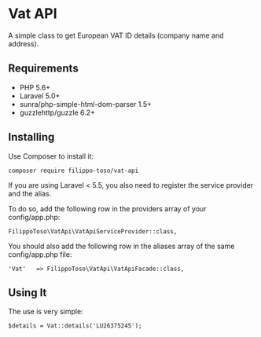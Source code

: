 # Vat API

A simple class to get European VAT ID details (company name and address).

## Requirements

- PHP 5.6+
- Laravel 5.0+
- sunra/php-simple-html-dom-parser 1.5+
- guzzlehttp/guzzle 6.2+

## Installing

Use Composer to install it:

```
composer require filippo-toso/vat-api
```

If you are using Laravel < 5.5, you also need to register the service provider and the alias.

To do so, add the following row in the providers array of your config/app.php:

```
FilippoToso\VatApi\VatApiServiceProvider::class,
```

You should also add the following row in the aliases array of the same config/app.php file:

```
'Vat'   => FilippoToso\VatApi\VatApiFacade::class,
```

## Using It

The use is very simple:

```
$details = Vat::details('LU26375245');
```
